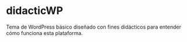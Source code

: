 # didacticWP
Tema de WordPress básico diseñado con fines didácticos para entender cómo funciona esta plataforma.
